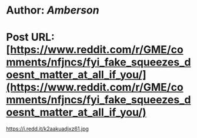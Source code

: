# Author: _Amberson_
# Post URL: [https://www.reddit.com/r/GME/comments/nfjncs/fyi_fake_squeezes_doesnt_matter_at_all_if_you/](https://www.reddit.com/r/GME/comments/nfjncs/fyi_fake_squeezes_doesnt_matter_at_all_if_you/)


https://i.redd.it/k2aakuadjxz61.jpg